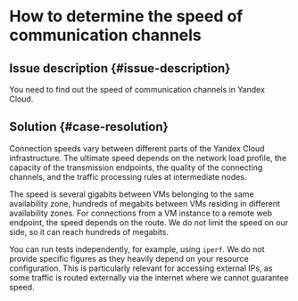 # How to determine the speed of communication channels



## Issue description {#issue-description}

You need to find out the speed of communication channels in Yandex Cloud.

## Solution {#case-resolution}

Connection speeds vary between different parts of the Yandex Cloud infrastructure. The ultimate speed depends on the network load profile, the capacity of the transmission endpoints, the quality of the connecting channels, and the traffic processing rules at intermediate nodes.

The speed is several gigabits between VMs belonging to the same availability zone, hundreds of megabits between VMs residing in different availability zones. For connections from a VM instance to a remote web endpoint, the speed depends on the route. We do not limit the speed on our side, so it can reach hundreds of megabits.

You can run tests independently, for example, using `iperf`. We do not provide specific figures as they heavily depend on your resource configuration. This is particularly relevant for accessing external IPs, as some traffic is routed externally via the internet where we cannot guarantee speed.